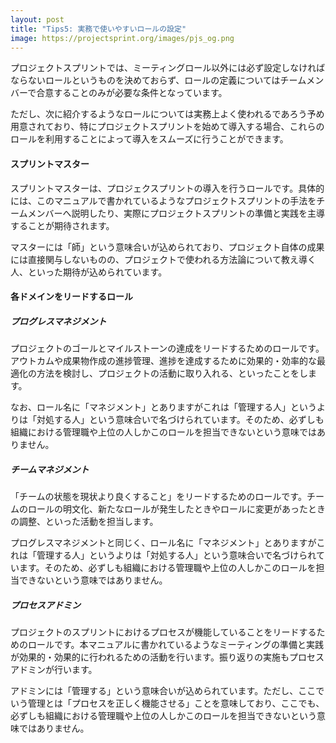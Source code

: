 ```yaml
---
layout: post
title: "Tips5: 実務で使いやすいロールの設定"
image: https://projectsprint.org/images/pjs_og.png
---
```


プロジェクトスプリントでは、ミーティングロール以外には必ず設定しなければならないロールというものを決めておらず、ロールの定義についてはチームメンバーで合意することのみが必要な条件となっています。

ただし、次に紹介するようなロールについては実務上よく使われるであろう予め用意されており、特にプロジェクトスプリントを始めて導入する場合、これらのロールを利用することによって導入をスムーズに行うことができます。

#### スプリントマスター
スプリントマスターは、プロジェクスプリントの導入を行うロールです。具体的には、このマニュアルで書かれているようなプロジェクトスプリントの手法をチームメンバーへ説明したり、実際にプロジェクトスプリントの準備と実践を主導することが期待されます。

マスターには「師」という意味合いが込められており、プロジェクト自体の成果には直接関与しないものの、プロジェクトで使われる方法論について教え導く人、といった期待が込められています。

#### 各ドメインをリードするロール

##### プログレスマネジメント
プロジェクトのゴールとマイルストーンの達成をリードするためのロールです。アウトカムや成果物作成の進捗管理、進捗を達成するために効果的・効率的な最適化の方法を検討し、プロジェクトの活動に取り入れる、といったことをします。

なお、ロール名に「マネジメント」とありますがこれは「管理する人」というよりは「対処する人」という意味合いで名づけられています。そのため、必ずしも組織における管理職や上位の人しかこのロールを担当できないという意味ではありません。

##### チームマネジメント
「チームの状態を現状より良くすること」をリードするためのロールです。チームのロールの明文化、新たなロールが発生したときやロールに変更があったときの調整、といった活動を担当します。

プログレスマネジメントと同じく、ロール名に「マネジメント」とありますがこれは「管理する人」というよりは「対処する人」という意味合いで名づけられています。そのため、必ずしも組織における管理職や上位の人しかこのロールを担当できないという意味ではありません。

##### プロセスアドミン
プロジェクトのスプリントにおけるプロセスが機能していることをリードするためのロールです。本マニュアルに書かれているようなミーティングの準備と実践が効果的・効果的に行われるための活動を行います。振り返りの実施もプロセスアドミンが行います。

アドミンには「管理する」という意味合いが込められています。ただし、ここでいう管理とは「プロセスを正しく機能させる」ことを意味しており、ここでも、必ずしも組織における管理職や上位の人しかこのロールを担当できないという意味ではありません。
